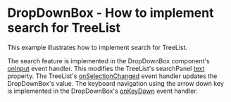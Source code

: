 # DropDownBox - How to implement search for TreeList

This example illustrates how to implement search for TreeList.

The search feature is implemented in the DropDownBox component's [onInput](https://js.devexpress.com/Documentation/ApiReference/UI_Components/dxDropDownBox/Configuration/#onInput) event handler. This modifies the TreeList's searchPanel [text](https://js.devexpress.com/Documentation/ApiReference/UI_Components/dxTreeList/Configuration/searchPanel/#text) property. The TreeList's [onSelectionChanged](https://js.devexpress.com/Documentation/ApiReference/UI_Components/dxTreeList/Configuration/#onSelectionChanged) event handler updates the DropDownBox's value. The keyboard navigation using the arrow down key is implemented in the DropDownBox's [onKeyDown](https://js.devexpress.com/Documentation/ApiReference/UI_Components/dxDropDownBox/Configuration/#onKeyDown) event handler.
